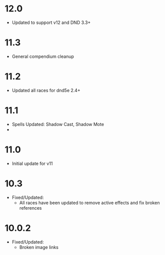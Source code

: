 # 12.0
* Updated to support v12 and DND 3.3+

# 11.3
* General compendium cleanup

# 11.2
* Updated all races for dnd5e 2.4+

# 11.1
* Spells Updated: Shadow Cast, Shadow Mote
* 
# 11.0
* Initial update for v11

# 10.3
* Fixed/Updated:
  * All races have been updated to remove active effects and fix broken references

# 10.0.2
* Fixed/Updated:
  * Broken image links

